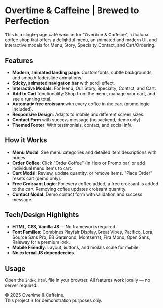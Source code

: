 # Overtime & Caffeine | Brewed to Perfection
This is a single-page café website for "Overtime & Caffeine", a fictional coffee shop that offers a delightful menu, an animated and modern UI, and interactive modals for Menu, Story, Specialty, Contact, and Cart/Ordering.

## Features
- **Modern, animated landing page**: Custom fonts, subtle backgrounds, and smooth fade/slide animations.
- **Sticky, animated navigation bar** with scroll effect.
- **Interactive Modals**: For Menu, Our Story, Specialty, Contact, and Cart.
- **Add to Cart** functionality: Shop from the menu, manage your cart, and see a running total.
- **Automatic free croissant** with every coffee in the cart (promo logic included).
- **Responsive Design**: Adapts to mobile and different screen sizes.
- **Contact Form** with success message (no backend, demo only).
- **Themed Footer**: With testimonials, contact, and social info.

## How it Works
- **Menu Modal**: See menu categories and detailed item descriptions with prices.
- **Order Coffee**: Click "Order Coffee" (in Hero or Promo bar) or add individual menu items to cart.
- **Cart Modal**: Review, update quantity, or remove items. "Place Order" resets cart (demo only).
- **Free Croissant Logic**: For every coffee added, a free croissant is added to the cart. Removing coffee updates croissant quantity.
- **Contact Modal**: Demo contact form with validation and success message.

## Tech/Design Highlights
- **HTML, CSS, Vanilla JS** — No frameworks required.
- **Font Families**: Combines Playfair Display, Great Vibes, Pacifico, Lora, Source Sans Pro, EB Garamond, Montserrat, Fira Mono, Open Sans, Raleway for a premium look.
- **Mobile Friendly**: Layout, buttons, and modals scale for mobile.
- **No external JS dependencies**.

## Usage
Open the `index.html` file in your browser. All features work locally — no server required.

© 2025 Overtime & Caffeine.  
This project is for demonstration purposes only.
